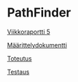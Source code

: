 # PathFinder

[Viikkoraportti 5](https://github.com/LindaJT/PathFinder/blob/main/dokumentaatio/Viikkoraportti5.md)

[Määrittelydokumentti](https://github.com/LindaJT/PathFinder/blob/main/dokumentaatio/maarittelydokumentti.md)

[Toteutus](https://github.com/LindaJT/PathFinder/blob/main/dokumentaatio/toteutus.md)

[Testaus](https://github.com/LindaJT/PathFinder/blob/main/dokumentaatio/testaus.md)
